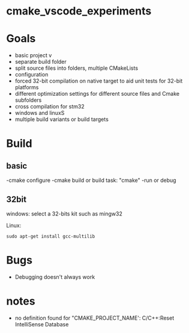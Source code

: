 # cmake_vscode_experiments

# Goals

- basic project v
- separate build folder
- split source files into folders, multiple CMakeLists
- configuration
- forced 32-bit compilation on native target to aid unit tests for 32-bit platforms
- different optimization settings for different source files and Cmake subfolders
- cross compilation for stm32
- windows and linuxS
- multiple build variants or build targets

# Build

## basic

-cmake configure
-cmake build or build task: "cmake"
-run or debug

## 32bit

windows:
select a 32-bits kit such as mingw32

Linux:
```
sudo apt-get install gcc-multilib
```


# Bugs
- Debugging doesn't always work

# notes
- no definition found for "CMAKE_PROJECT_NAME': C/C++:Reset IntelliSense Database
